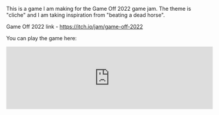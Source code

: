 This is a game I am making for the Game Off 2022 game jam.  The theme is "cliche" and I am taking inspiration from "beating a dead horse".

Game Off 2022 link - https://itch.io/jam/game-off-2022

You can play the game here:

<iframe frameborder="0" src="https://itch.io/embed/1806200" width="552" height="167">
  <a href="https://menoseegood.itch.io/no-remorse-for-an-undead-horse">No Remorse for an Undead Horse by MeNoSeeGood</a>
</iframe>
